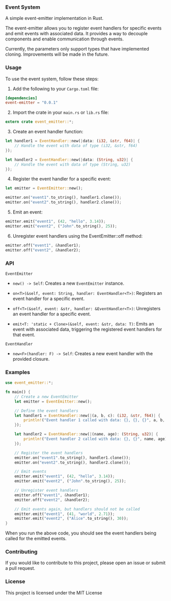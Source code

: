 ### Event System
A simple event-emitter implementation in Rust.

The event-emitter allows you to register event handlers for specific events and emit events with associated data. It provides a way to decouple components and enable communication through events.

Currently, the parameters only support types that have implemented cloning. Improvements will be made in the future.

### Usage
To use the event system, follow these steps:

1. Add the following to your `Cargo.toml` file:
```toml
[dependencies]
event-emitter = "0.0.1"
```
2. Import the crate in your `main.rs` or `lib.rs` file:
```rust
extern crate event_emitter::*;
```
3. Create an event handler function:
```rust
let handler1 = EventHandler::new(|data: (i32, &str, f64)| {
    // Handle the event with data of type (i32, &str, f64)
});

let handler2 = EventHandler::new(|data: (String, u32)| {
    // Handle the event with data of type (String, u32)
});
```
4. Register the event handler for a specific event:
```rust
let emitter = EventEmitter::new();

emitter.on("event1".to_string(), handler1.clone());
emitter.on("event2".to_string(), handler2.clone());

```
5. Emit an event:
```rust
emitter.emit("event1", (42, "hello", 3.14));
emitter.emit("event2", ("John".to_string(), 25));
```
6. Unregister event handlers using the EventEmitter::off method:
```rust
emitter.off("event1", &handler1);
emitter.off("event2", &handler2);
```

### API
`EventEmitter`
+ `new() -> Self`: Creates a new `EventEmitter` instance.

+ `on<T>(&self, event: String, handler: EventHandler<T>)`: Registers an event handler for a specific event.

+ `off<T>(&self, event: &str, handler: &EventHandler<T>)`: Unregisters an event handler for a specific event.

+ `emit<T: 'static + Clone>(&self, event: &str, data: T)`: Emits an event with associated data, triggering the registered event handlers for that event.

`EventHandler`
+ `new<F>(handler: F) -> Self`: Creates a new event handler with the provided closure.

### Examples
```rust
use event_emitter::*;

fn main() {
    // Create a new EventEmitter
    let emitter = EventEmitter::new();

    // Define the event handlers
    let handler1 = EventHandler::new(|(a, b, c): (i32, &str, f64)| {
        println!("Event handler 1 called with data: {}, {}, {}", a, b, c);
    });

    let handler2 = EventHandler::new(|(name, age): (String, u32)| {
        println!("Event handler 2 called with data: {}, {}", name, age);
    });

    // Register the event handlers
    emitter.on("event1".to_string(), handler1.clone());
    emitter.on("event2".to_string(), handler2.clone());

    // Emit events
    emitter.emit("event1", (42, "hello", 3.14));
    emitter.emit("event2", ("John".to_string(), 25));

    // Unregister event handlers
    emitter.off("event1", &handler1);
    emitter.off("event2", &handler2);

    // Emit events again, but handlers should not be called
    emitter.emit("event1", (41, "world", 2.71));
    emitter.emit("event2", ("Alice".to_string(), 30));
}
```
When you run the above code, you should see the event handlers being called for the emitted events.

### Contributing
If you would like to contribute to this project, please open an issue or submit a pull request.

### License
This project is licensed under the MIT License
